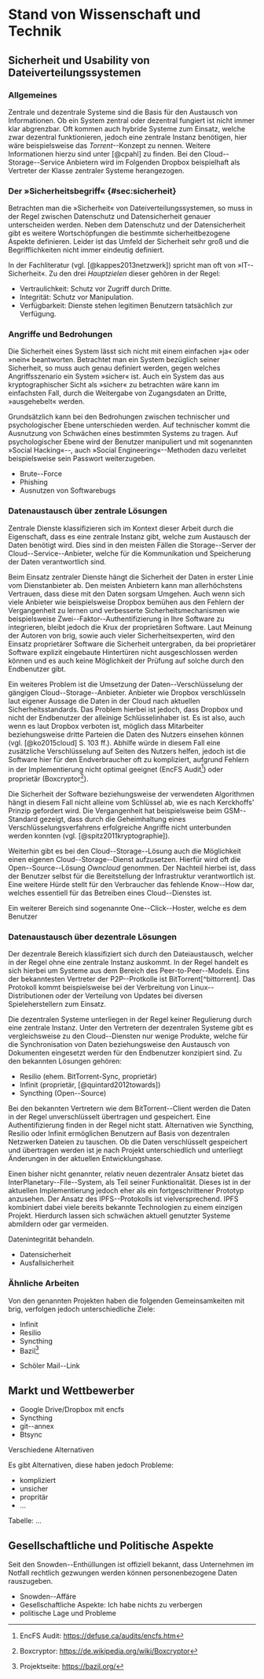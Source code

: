 # Stand von Wissenschaft und Technik

## Sicherheit und Usability von Dateiverteilungssystemen

### Allgemeines

Zentrale und dezentrale Systeme sind die Basis für den Austausch von
Informationen. Ob ein System zentral oder dezentral fungiert ist nicht immer
klar abgrenzbar. Oft kommen auch hybride Systeme zum Einsatz, welche zwar
dezentral funktionieren, jedoch eine zentrale Instanz benötigen, hier wäre
beispielsweise das *Torrent*--Konzept zu nennen. Weitere Informationen hierzu
sind unter [@cpahl] zu finden. Bei den Cloud--Storage--Service Anbietern wird
im Folgenden Dropbox beispielhaft als Vertreter der Klasse zentraler Systeme herangezogen.

### Der »Sicherheitsbegriff« {#sec:sicherheit}

Betrachten man die »Sicherheit« von Dateiverteilungssystemen, so muss in der
Regel zwischen Datenschutz und Datensicherheit genauer unterscheiden werden.
Neben dem Datenschutz und der Datensicherheit gibt es weitere Wortschöpfungen
die bestimmte sicherheitbezogene Aspekte definieren. Leider ist das Umfeld der
Sicherheit sehr groß und die Begrifflichkeiten nicht immer eindeutig definiert.

In der Fachliteratur (vgl. [@kappes2013netzwerk]) spricht man oft von
»IT--Sicherheit«. Zu den drei *Hauptzielen* dieser gehören in der Regel:

* Vertraulichkeit: Schutz vor Zugriff durch Dritte.
* Integrität: Schutz vor Manipulation.
* Verfügbarkeit: Dienste stehen legitimen Benutzern tatsächlich zur Verfügung.

### Angriffe und Bedrohungen

Die Sicherheit eines System lässt sich nicht mit einem einfachen »ja« oder
»nein« beantworten. Betrachtet man ein System bezüglich seiner Sicherheit, so
muss auch genau definiert werden, gegen welches Angriffsszenario ein System
»sicher« ist. Auch ein System das aus kryptographischer Sicht als »sicher« zu
betrachten wäre kann im einfachsten Fall, durch die Weitergabe von Zugangsdaten
an Dritte, »ausgehebelt« werden.

Grundsätzlich kann bei den Bedrohungen zwischen technischer und psychologischer
Ebene unterschieden werden. Auf technischer kommt die Ausnutzung von Schwächen
eines bestimmten Systems zu tragen. Auf psychologischer Ebene wird der Benutzer
manipuliert und mit sogenannten »Social Hacking«--, auch »Social
Engineering«--Methoden dazu verleitet beispielsweise sein Passwort weiterzugeben.

* Brute--Force
* Phishing
* Ausnutzen von Softwarebugs


### Datenaustausch über zentrale Lösungen

Zentrale Dienste klassifizieren sich im Kontext dieser Arbeit durch die
Eigenschaft, dass es eine zentrale Instanz gibt, welche zum Austausch der Daten
benötigt wird. Dies sind in den meisten Fällen die Storage--Server der
Cloud--Service--Anbieter, welche für die Kommunikation und Speicherung der
Daten verantwortlich sind.

Beim Einsatz zentraler Dienste hängt die Sicherheit der Daten in erster Linie
vom Dienstanbieter ab. Den meisten Anbietern kann man allerhöchstens Vertrauen,
dass diese mit den Daten sorgsam Umgehen. Auch wenn sich viele Anbieter wie
beispielsweise Dropbox bemühen aus den Fehlern der Vergangenheit zu lernen und
verbesserte Sicherheitsmechanismen wie beispielsweise
Zwei--Faktor--Authentifizierung in Ihre Software zu integrieren, bleibt jedoch
die Krux der proprietären Software. Laut Meinung der Autoren von brig, sowie
auch vieler Sicherheitsexperten, wird den Einsatz proprietärer Software die
Sicherheit untergraben, da bei proprietärer Software explizit eingebaute
Hintertüren nicht ausgeschlossen werden können und es auch keine Möglichkeit
der Prüfung auf solche durch den Endbenutzer gibt.

Ein weiteres Problem ist die Umsetzung der Daten--Verschlüsselung der gängigen
Cloud--Storage--Anbieter. Anbieter wie Dropbox verschlüsseln laut eigener
Aussage die Daten in der Cloud nach aktuellen Sicherheitsstandards. Das Problem
hierbei ist jedoch, dass Dropbox und nicht der Endbenutzer der alleinige
Schlüsselinhaber ist. Es ist also, auch wenn es laut Dropbox verboten ist,
möglich dass Mitarbeiter beziehungsweise dritte Parteien die Daten des Nutzers
einsehen können (vgl. [@ko2015cloud] S. 103 ff.). Abhilfe würde in diesem Fall
eine zusätzliche Verschlüsselung auf Seiten des Nutzers helfen, jedoch ist die
Software hier für den Endverbraucher oft zu kompliziert, aufgrund Fehlern in
der Implementierung nicht optimal geeignet (EncFS Audit[^encfsaudit]) oder
proprietär (Boxcryptor[^boxcryptor]).

[^encfsaudit]:  EncFS Audit: <https://defuse.ca/audits/encfs.htm>
[^boxcryptor]: Boxcryptor: <https://de.wikipedia.org/wiki/Boxcryptor>

Die Sicherheit der Software beziehungsweise der verwendeten Algorithmen hängt
in diesem Fall nicht alleine vom Schlüssel ab, wie es nach Kerckhoffs' Prinzip
gefordert wird. Die Vergangenheit hat beispielsweise beim GSM--Standard
gezeigt, dass durch die Geheimhaltung eines Verschlüsselungsverfahrens
erfolgreiche Angriffe nicht unterbunden werden konnten (vgl.
[@spitz2011kryptographie]).

Weiterhin gibt es bei den Cloud--Storage--Lösung auch die Möglichkeit einen
eigenen Cloud--Storage--Dienst aufzusetzen. Hierfür wird oft die
Open--Source--Lösung *Owncloud* genommen. Der Nachteil hierbei ist, dass der
Benutzer selbst für die Bereitstellung der Infrastruktur verantwortlich ist.
Eine weitere Hürde stellt für den Verbraucher das fehlende Know--How dar,
welches essentiell für das Betreiben eines Cloud--Dienstes ist.

Ein weiterer Bereich sind sogenannte One--Click--Hoster, welche es dem Benutzer

### Datenaustausch über dezentrale Lösungen

Der dezentrale Bereich klassifiziert sich durch den Dateiaustausch, welcher
in der Regel ohne eine zentrale Instanz auskommt. In der Regel handelt es sich
hierbei um Systeme aus dem Bereich des Peer-to-Peer--Models. Eins der
bekanntesten Vertreter der P2P--Protkolle ist BitTorrent[^bittorrent]. Das
Protokoll kommt beispielsweise bei der Verbreitung von Linux--Distributionen
oder der Verteilung von Updates bei diversen Spieleherstellern zum Einsatz.

Die dezentralen Systeme unterliegen in der Regel keiner Regulierung durch eine
zentrale Instanz. Unter den Vertretern der dezentralen Systeme gibt es
vergleichsweise zu den Cloud--Diensten nur wenige Produkte, welche für die
Synchronisation von Daten beziehungsweise den Austausch von Dokumenten
eingesetzt werden für den Endbenutzer konzipiert sind. Zu den bekannten
Lösungen gehören:

* Resilio (ehem. BitTorrent-Sync, proprietär)
* Infinit (proprietär, [@quintard2012towards])
* Syncthing (Open--Source)

Bei den bekannten Vertretern wie dem BitTorrent--Client werden die Daten in der
Regel unverschlüsselt übertragen und gespeichert. Eine Authentifizierung finden
in der Regel nicht statt. Alternativen wie Syncthing, Resilio oder Infinit
ermöglichen Benutzern auf Basis von dezentralen Netzwerken Dateien zu tauschen.
Ob die Daten verschlüsselt gespeichert und übertragen werden ist je nach
Projekt unterschiedlich und unterliegt Änderungen in der aktuellen
Entwicklungshase.

Einen bisher nicht genannter, relativ neuen dezentraler Ansatz bietet das
InterPlanetary--File--System, als Teil seiner Funktionalität. Dieses ist in der
aktuellen Implementierung jedoch eher als ein fortgeschrittener Prototyp
anzusehen. Der Ansatz des IPFS--Protokolls ist vielversprechend. IPFS
kombiniert dabei viele bereits bekannte Technologien zu einem einzigen Projekt.
Hierdurch lassen sich schwächen aktuell genutzter Systeme abmildern oder gar
vermeiden. 

Datenintegrität behandeln.

* Datensicherheit
* Ausfallsicherheit


### Ähnliche Arbeiten

Von den genannten Projekten haben die folgenden Gemeinsamkeiten mit brig,
verfolgen jedoch unterschiedliche Ziele:

* Infinit
* Resilio
* Syncthing
* Bazil[^bazil] 

[^bazil]: Projektseite: <https://bazil.org/>

* Schöler Mail--Link

## Markt und Wettbewerber

* Google Drive/Dropbox mit encfs
* Syncthing
* git--annex
* Btsync 

Verschiedene Alternativen

Es gibt Alternativen, diese haben jedoch Probleme:

* kompliziert
* unsicher
* propritär
* ...

Tabelle: ...

## Gesellschaftliche und Politische Aspekte

Seit den Snowden--Enthüllungen ist offiziell bekannt, dass Unternehmen im
Notfall rechtlich gezwungen werden können personenbezogene Daten rauszugeben.

* Snowden--Affäre
* Gesellschaftliche Aspekte: Ich habe nichts zu verbergen
* politische Lage und Probleme

